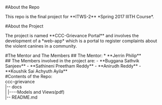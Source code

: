 #About the Repo 
<br/>
<p>
This repo is the final project for **ITWS-2** *Spring 2017 IIITH Course*.
</p>
#About the Project
<br/>
<p>
The project is named **CCC-Grievance Portal** and involves the development of a *web-app* which is a portal to register complaints about the violent canines in a community.
</p>

<div>
#The Mentor and The Members
## The Mentor:
* **Jerrin Philip**<br/>
## The Members involved in the project are:
- **Buggana Sathvik Sanjeev**
- **Sathineni Preetham Reddy**
- **Anirudh Reddy**
- **Koushik Sai Achyuth Ayila**
<div>

<div>
#Contents of the Repo:
<br/>
ccc-grievance<br/>
|-- docs<br/>
|   |----Models and Views(pdf)<br/>	
|-- README.md<br/>
</div>

 


